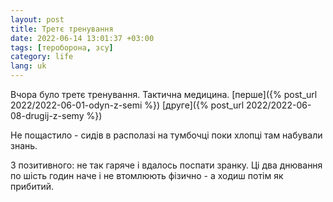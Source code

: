 ```yaml
---
layout: post
title: Третє тренування
date: 2022-06-14 13:01:37 +03:00
tags: [тероборона, зсу]
category: life
lang: uk
---
```


Вчора було третє тренування.
Тактична медицина.
[перше]({% post_url 2022/2022-06-01-odyn-z-semi %})
[друге]({% post_url 2022/2022-06-08-drugij-z-semy %})


Не пощастило - сидів в располазі на тумбочці поки хлопці там набували знань.

З позитивного: не так гаряче і вдалось поспати зранку.
Ці два днювання по шість годин наче і не втомлюють фізично - а ходиш потім як прибитий.
